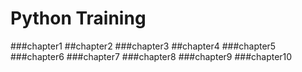 # Python Training
###chapter1
##chapter2
###chapter3
##chapter4
###chapter5
###chapter6
###chapter7
###chapter8
###chapter9
###chapter10


 

